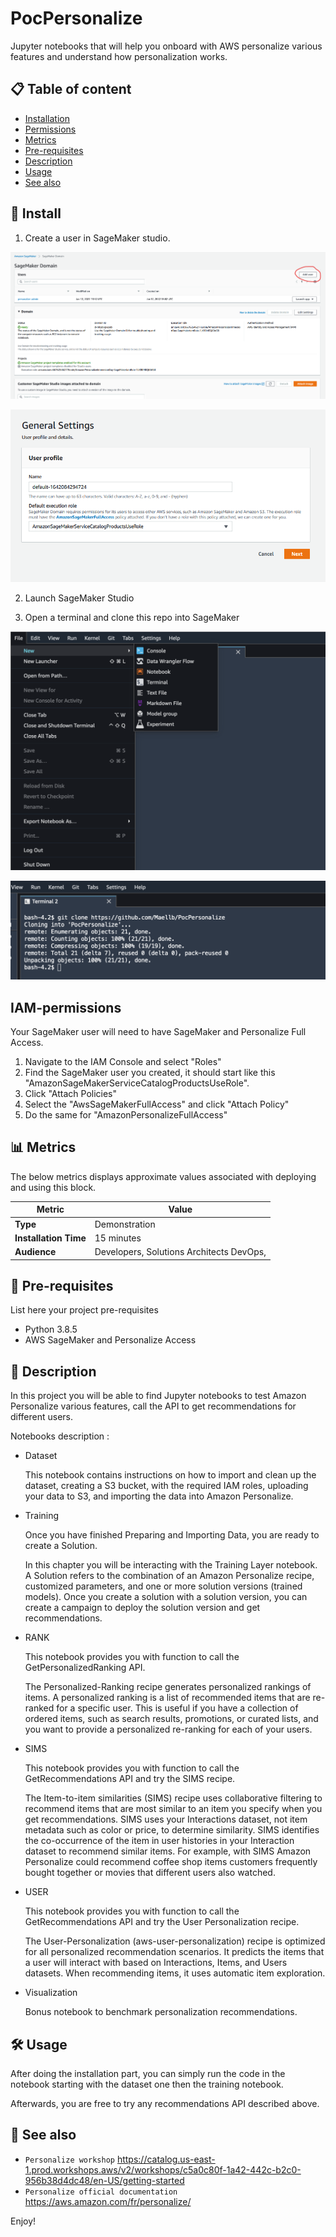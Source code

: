 # PocPersonalize
Jupyter notebooks that will help you onboard with AWS personalize various features and understand how personalization works.

## 📋 Table of content

 - [Installation](#-install)
 - [Permissions](#-IAM-permissions)
 - [Metrics](#-metrics)
 - [Pre-requisites](#-pre-requisites)
 - [Description](#-description)
 - [Usage](#-usage)
 - [See also](#-see-also)

## 🚀 Install


1. Create a user in SageMaker studio.

![image](image/create_user.png)

![image](image/select_username.png)

2. Launch SageMaker Studio

3. Open a terminal and clone this repo into SageMaker

![image](image/git_terminal1.png)

![image](image/git_clone1.png)

## IAM-permissions

Your SageMaker user will need to have SageMaker and Personalize Full Access.

1. Navigate to the IAM Console and select "Roles"
2. Find the SageMaker user you created, it should start like this "AmazonSageMakerServiceCatalogProductsUseRole". 
3. Click "Attach Policies"
4. Select the "AwsSageMakerFullAccess" and click "Attach Policy"
5. Do the same for "AmazonPersonalizeFullAccess" 

## 📊 Metrics

The below metrics displays approximate values associated with deploying and using this block.

Metric | Value
------ | ------
**Type** | Demonstration
**Installation Time** | 15 minutes
**Audience** | Developers, Solutions Architects DevOps, 

## 🎒 Pre-requisites

List here your project pre-requisites

- Python 3.8.5
- AWS SageMaker and Personalize Access

## 🔰 Description

In this project you will be able to find Jupyter notebooks to test Amazon Personalize various features, call the API to get recommendations for different users.

Notebooks description :

- Dataset

    This notebook contains instructions on how to import and clean up the dataset, creating a S3 bucket, with the required IAM roles, uploading     your data to S3, and importing the data into Amazon Personalize.

- Training 

    Once you have finished Preparing and Importing Data, you are ready to create a Solution. 

    In this chapter you will be interacting with the Training Layer notebook. 
    A Solution refers to the combination of an Amazon Personalize recipe, customized parameters, and one or more solution versions (trained models). Once you create a solution with a solution version, you can create a campaign to deploy the solution version and get recommendations.

- RANK

    This notebook provides you with function to call the GetPersonalizedRanking API. 

    The Personalized-Ranking recipe generates personalized rankings of items. A personalized ranking is a list of recommended items that are re-ranked for a specific user. This is useful if you have a collection of ordered items, such as search results, promotions, or curated lists, and you want to provide a personalized re-ranking for each of your users. 

- SIMS

    This notebook provides you with function to call the GetRecommendations API and try the SIMS recipe. 

    The Item-to-item similarities (SIMS) recipe uses collaborative filtering to recommend items that are most similar to an item you specify when you get recommendations. SIMS uses your Interactions dataset, not item metadata such as color or price, to determine similarity. SIMS identifies the co-occurrence of the item in user histories in your Interaction dataset to recommend similar items. For example, with SIMS Amazon Personalize could recommend coffee shop items customers frequently bought together or movies that different users also watched. 

- USER

    This notebook provides you with function to call the GetRecommendations API and try the User Personalization recipe. 

    The User-Personalization (aws-user-personalization) recipe is optimized for all personalized recommendation scenarios. It predicts the items that a user will interact with based on Interactions, Items, and Users datasets. When recommending items, it uses automatic item exploration.

- Visualization

    Bonus notebook to benchmark personalization recommendations.

## 🛠 Usage

After doing the installation part, you can simply run the code in the notebook starting with the dataset one then the training notebook.

Afterwards, you are free to try any recommendations API described above.


## 👀 See also


 * `Personalize workshop` https://catalog.us-east-1.prod.workshops.aws/v2/workshops/c5a0c80f-1a42-442c-b2c0-956b38d4dc48/en-US/getting-started
 * `Personalize official documentation` https://aws.amazon.com/fr/personalize/

Enjoy!
